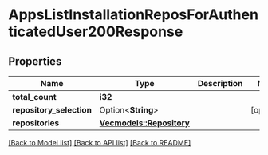 # AppsListInstallationReposForAuthenticatedUser200Response

## Properties

Name | Type | Description | Notes
------------ | ------------- | ------------- | -------------
**total_count** | **i32** |  | 
**repository_selection** | Option<**String**> |  | [optional]
**repositories** | [**Vec<models::Repository>**](repository.md) |  | 

[[Back to Model list]](../README.md#documentation-for-models) [[Back to API list]](../README.md#documentation-for-api-endpoints) [[Back to README]](../README.md)



